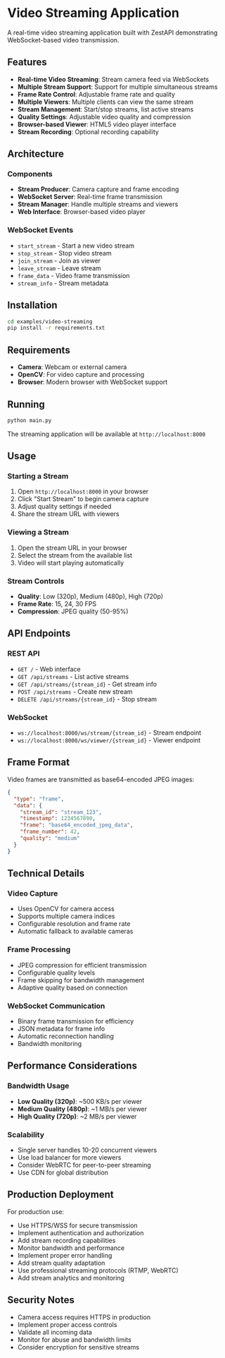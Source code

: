 # Video Streaming Application

A real-time video streaming application built with ZestAPI demonstrating WebSocket-based video transmission.

## Features

- **Real-time Video Streaming**: Stream camera feed via WebSockets
- **Multiple Stream Support**: Support for multiple simultaneous streams
- **Frame Rate Control**: Adjustable frame rate and quality
- **Multiple Viewers**: Multiple clients can view the same stream
- **Stream Management**: Start/stop streams, list active streams
- **Quality Settings**: Adjustable video quality and compression
- **Browser-based Viewer**: HTML5 video player interface
- **Stream Recording**: Optional recording capability

## Architecture

### Components
- **Stream Producer**: Camera capture and frame encoding
- **WebSocket Server**: Real-time frame transmission
- **Stream Manager**: Handle multiple streams and viewers
- **Web Interface**: Browser-based video player

### WebSocket Events
- `start_stream` - Start a new video stream
- `stop_stream` - Stop video stream
- `join_stream` - Join as viewer
- `leave_stream` - Leave stream
- `frame_data` - Video frame transmission
- `stream_info` - Stream metadata

## Installation

```bash
cd examples/video-streaming
pip install -r requirements.txt
```

## Requirements

- **Camera**: Webcam or external camera
- **OpenCV**: For video capture and processing
- **Browser**: Modern browser with WebSocket support

## Running

```bash
python main.py
```

The streaming application will be available at `http://localhost:8000`

## Usage

### Starting a Stream
1. Open `http://localhost:8000` in your browser
2. Click "Start Stream" to begin camera capture
3. Adjust quality settings if needed
4. Share the stream URL with viewers

### Viewing a Stream
1. Open the stream URL in your browser
2. Select the stream from the available list
3. Video will start playing automatically

### Stream Controls
- **Quality**: Low (320p), Medium (480p), High (720p)
- **Frame Rate**: 15, 24, 30 FPS
- **Compression**: JPEG quality (50-95%)

## API Endpoints

### REST API
- `GET /` - Web interface
- `GET /api/streams` - List active streams
- `GET /api/streams/{stream_id}` - Get stream info
- `POST /api/streams` - Create new stream
- `DELETE /api/streams/{stream_id}` - Stop stream

### WebSocket
- `ws://localhost:8000/ws/stream/{stream_id}` - Stream endpoint
- `ws://localhost:8000/ws/viewer/{stream_id}` - Viewer endpoint

## Frame Format

Video frames are transmitted as base64-encoded JPEG images:

```json
{
  "type": "frame",
  "data": {
    "stream_id": "stream_123",
    "timestamp": 1234567890,
    "frame": "base64_encoded_jpeg_data",
    "frame_number": 42,
    "quality": "medium"
  }
}
```

## Technical Details

### Video Capture
- Uses OpenCV for camera access
- Supports multiple camera indices
- Configurable resolution and frame rate
- Automatic fallback to available cameras

### Frame Processing
- JPEG compression for efficient transmission
- Configurable quality levels
- Frame skipping for bandwidth management
- Adaptive quality based on connection

### WebSocket Communication
- Binary frame transmission for efficiency
- JSON metadata for frame info
- Automatic reconnection handling
- Bandwidth monitoring

## Performance Considerations

### Bandwidth Usage
- **Low Quality (320p)**: ~500 KB/s per viewer
- **Medium Quality (480p)**: ~1 MB/s per viewer  
- **High Quality (720p)**: ~2 MB/s per viewer

### Scalability
- Single server handles 10-20 concurrent viewers
- Use load balancer for more viewers
- Consider WebRTC for peer-to-peer streaming
- Use CDN for global distribution

## Production Deployment

For production use:
- Use HTTPS/WSS for secure transmission
- Implement authentication and authorization
- Add stream recording capabilities
- Monitor bandwidth and performance
- Implement proper error handling
- Add stream quality adaptation
- Use professional streaming protocols (RTMP, WebRTC)
- Add stream analytics and monitoring

## Security Notes

- Camera access requires HTTPS in production
- Implement proper access controls
- Validate all incoming data
- Monitor for abuse and bandwidth limits
- Consider encryption for sensitive streams
